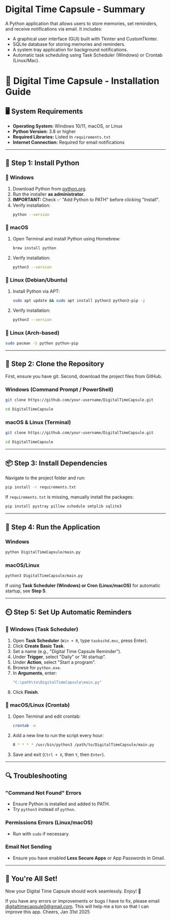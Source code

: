 # Digital Time Capsule - Summary

A Python application that allows users to store memories, set reminders, and receive notifications via email. It includes:

 - A graphical user interface (GUI) built with Tkinter and CustomTkinter.
 - SQLite database for storing memories and reminders.
 - A system tray application for background notifications.
 - Automatic task scheduling using Task Scheduler (Windows) or Crontab (Linux/Mac).

# 📌 Digital Time Capsule - Installation Guide

## 🖥️ System Requirements

- **Operating System:** Windows 10/11, macOS, or Linux
- **Python Version:** 3.8 or higher
- **Required Libraries:** Listed in `requirements.txt`
- **Internet Connection:** Required for email notifications

---

## 🔽 Step 1: Install Python

### 🏁 Windows

1. Download Python from [python.org](https://www.python.org/downloads/).
2. Run the installer **as administrator**.
3. **IMPORTANT:** Check ✅ "Add Python to PATH" before clicking "Install".
4. Verify installation:
   ```sh
   python --version
   ```

### 🍏 macOS

1. Open Terminal and install Python using Homebrew:
   ```sh
   brew install python
   ```
2. Verify installation:
   ```sh
   python3 --version
   ```

### 🐧 Linux (Debian/Ubuntu)

1. Install Python via APT:
   ```sh
   sudo apt update && sudo apt install python3 python3-pip -y
   ```
2. Verify installation:
   ```sh
   python3 --version
   ```

### 🐧 Linux (Arch-based)

```sh
sudo pacman -S python python-pip
```

---

## 👥 Step 2: Clone the Repository

First, ensure you have git.
Second, download the project files from GitHub.

### Windows (Command Prompt / PowerShell)

```sh
git clone https://github.com/your-username/DigitalTimeCapsule.git
```

```sh
cd DigitalTimeCapsule
```

### macOS & Linux (Terminal)

```sh
git clone https://github.com/your-username/DigitalTimeCapsule.git
```
```sh
cd DigitalTimeCapsule
```

---

## 📦 Step 3: Install Dependencies

Navigate to the project folder and run:

```sh
pip install -r requirements.txt
```

If `requirements.txt` is missing, manually install the packages:

```sh
pip install pystray pillow schedule smtplib sqlite3
```

---

## 🚀 Step 4: Run the Application

### Windows

```sh
python DigitalTimeCapsule/main.py
```

### macOS/Linux

```sh
python3 DigitalTimeCapsule/main.py
```

If using **Task Scheduler (Windows) or Cron (Linux/macOS)** for automatic startup, see **Step 5**.

---

## ⏲️ Step 5: Set Up Automatic Reminders

### 🏁 Windows (Task Scheduler)

1. Open **Task Scheduler** (`Win + R`, type `taskschd.msc`, press Enter).
2. Click **Create Basic Task**.
3. Set a name (e.g., "Digital Time Capsule Reminder").
4. Under **Trigger**, select "Daily" or "At startup".
5. Under **Action**, select "Start a program".
6. Browse for `python.exe`.
7. In **Arguments**, enter:
   ```sh
   "C:\path\to\DigitalTimeCapsule\main.py"
   ```
8. Click **Finish**.

### 🍏 macOS/Linux (Crontab)

1. Open Terminal and edit crontab:
   ```sh
   crontab -e
   ```
2. Add a new line to run the script every hour:
   ```sh
   0 * * * * /usr/bin/python3 /path/to/DigitalTimeCapsule/main.py
   ```
3. Save and exit (`Ctrl + X`, then `Y`, then `Enter`).

---

## 🔍 Troubleshooting

### "Command Not Found" Errors

- Ensure Python is installed and added to PATH.
- Try `python3` instead of `python`.

### Permissions Errors (Linux/macOS)

- Run with `sudo` if necessary.

### Email Not Sending

- Ensure you have enabled **Less Secure Apps** or App Passwords in Gmail.

---

## 🎉 You're All Set!

Now your Digital Time Capsule should work seamlessly. Enjoy! 🚀

If you have any errors or improvements or bugs I have to fix, please email digitaltimecapsule0@gmail.com. This will help me a ton so that I can improve this app.
Cheers, Jan 31st 2025
